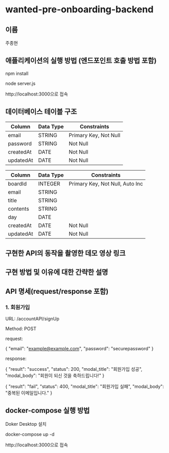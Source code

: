 # wanted-pre-onboarding-backend

## 이름
주종현


## 애플리케이션의 실행 방법 (엔드포인트 호출 방법 포함)


npm install

node server.js

http://localhost:3000으로 접속


## 데이터베이스 테이블 구조


|Column|Data Type|Constraints|
|-----|-----|-------|
|email|STRING|Primary Key, Not Null|
|password|STRING|Not Null|
|createdAt|DATE|Not Null|
|updatedAt|DATE|Not Null|


|Column|Data Type|Constraints|
|-----|-----|-------|
|boardId|INTEGER|Primary Key, Not Null, Auto Inc|
|email|STRING||
|title|STRING||
|contents|STRING||
|day|DATE||
|createdAt|DATE|Not Null|
|updatedAt|DATE|Not Null|


## 구현한 API의 동작을 촬영한 데모 영상 링크


## 구현 방법 및 이유에 대한 간략한 설명


## API 명세(request/response 포함)

### 1. 회원가입
URL: /accountAPI/signUp

Method: POST

request:

{
  "email": "example@example.com",
  "password": "securepassword"
}

response:

{
  "result": "success",
  "status": 200,
  "modal_title": "회원가입 성공",
  "modal_body": "회원이 되신 것을 축하드립니다!"
}

{
  "result": "fail",
  "status": 400,
  "modal_title": "회원가입 실패",
  "modal_body": "중복된 이메일입니다."
}

## docker-compose 실행 방법


Doker Desktop 설치

docker-compose up -d

http://localhost:3000으로 접속
